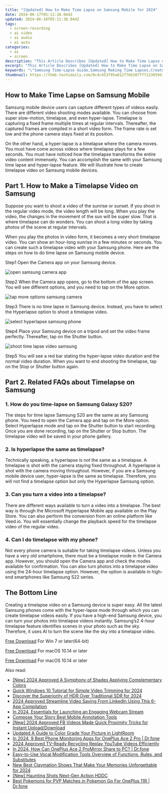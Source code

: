 ```yaml
---
title: "[Updated] How to Make Time Lapse on Samsung Mobile for 2024"
date: 2024-06-17T05:11:38.044Z
updated: 2024-06-18T05:11:38.044Z
tags: 
  - screen-recording
  - ai video
  - ai audio
  - ai auto
categories: 
  - ai
  - screen
description: "This Article Describes [Updated] How to Make Time Lapse on Samsung Mobile for 2024"
excerpt: "This Article Describes [Updated] How to Make Time Lapse on Samsung Mobile for 2024"
keywords: "\"Samsung Time-Lapse Guide,Samsung Making Time Lapses,Create Time Lapse Samsung Galaxy,Time Lapse Tutorial for Samsung,Samsung Mobile Time-Lapse Techniques,Learn Time Lapse on Samsung Smartphone,Samsung Camera Time Lapse Setup\""
thumbnail: https://thmb.techidaily.com/0c4c453f95a612f76b387ff712305941e5398ae6df028882ef27bbdd6859fdde.jpg
---
```


## How to Make Time Lapse on Samsung Mobile

Samsung mobile device users can capture different types of videos easily. There are different video shooting modes available. You can choose from super slow-motion, timelapse, and even hyper-lapse. Timelapse is capturing a fixed frame multiple times at regular intervals. Thereafter, the captured frames are compiled in a short video form. The frame rate is set low and the phone camera stays fixed at its position.

On the other hand, a hyper-lapse is a timelapse where the camera moves. You must have come across videos where timelapse plays for a few seconds. You must have noticed how the timelapse transforms the entire video content immensely. You can accomplish the same with your Samsung time lapse and hyper-lapse feature. We will illustrate how to create timelapse video on Samsung mobile devices.

## Part 1\. How to Make a Timelapse Video on Samsung

Suppose you want to shoot a video of the sunrise or sunset. If you shoot in the regular video mode, the video length will be long. When you play the video, the changes in the movement of the sun will be super slow. That is where timelapse can do wonders. You can shoot a long video by taking photos of the scene at regular intervals.

When you play the photos in video form, it becomes a very short timelapse video. You can show an hour-long sunrise in a few minutes or seconds. You can create such a timelapse video with your Samsung phone. Here are the steps on how to do time lapse on Samsung mobile device.

Step1 Open the Camera app on your Samsung device.

![open samsung camera app](https://images.wondershare.com/filmora/article-images/2022/11/open-samsung-camera-app.jpg)

Step2 When the Camera app opens, go to the bottom of the app screen. You will see different options, and you need to tap on the More option.

![tap more options samsung camera](https://images.wondershare.com/filmora/article-images/2022/11/tap-more-options-samsung-camera.jpg)

Step3 There is no time lapse in Samsung device. Instead, you have to select the Hyperlapse option to shoot a timelapse video.

![select hyperlapse samsung phone](https://images.wondershare.com/filmora/article-images/2022/11/select-hyperlapse-samsung-phone.jpg)

Step4 Place your Samsung device on a tripod and set the video frame perfectly. Thereafter, tap on the Shutter button.

![shoot time lapse video samsung](https://images.wondershare.com/filmora/article-images/2022/11/shoot-time-lapse-video-samsung.jpg)

Step5 You will see a red bar stating the hyper-lapse video duration and the normal video duration. When you want to end shooting the timelapse, tap on the Stop or Shutter button again.

## Part 2\. Related FAQs about Timelapse on Samsung

### 1\. How do you time-lapse on Samsung Galaxy S20?

The steps for time lapse Samsung S20 are the same as any Samsung phone. You need to open the Camera app and tap on the More option. Select Hyperlapse mode and tap on the Shutter button to start recording. Once you are done recording, tap on the Shutter or Stop button. The timelapse video will be saved in your phone gallery.

### 2\. Is hyperlapse the same as timelapse?

Technically speaking, a hyperlapse is not the same as a timelapse. A timelapse is shot with the camera staying fixed throughout. A hyperlapse is shot with the camera moving throughout. However, if you are a Samsung mobile device user, hyper-lapse is the same as timelapse. Therefore, you will not find a timelapse option but only the Hyperlapse Samsung option.

### 3\. Can you turn a video into a timelapse?

There are different ways available to turn a video into a timelapse. The best way is through the Microsoft Hyperlapse Mobile app available on the Play Store. You can also perform the conversion from an online platform like Veed.io. You will essentially change the playback speed for the timelapse video of the regular video.

### 4\. Can I do timelapse with my phone?

Not every phone camera is suitable for taking timelapse videos. Unless you have a very old smartphone, there must be a timelapse mode in the Camera app. However, you should open the Camera app and check the modes available for confirmation. You can also turn photos into a timelapse video using the 24-hour timelapse option. However, the option is available in high-end smartphones like Samsung S22 series.

## The Bottom Line

Creating a timelapse video on a Samsung device is super easy. All the latest Samsung phones come with the hyper-lapse mode through which you can create timelapse videos easily. If you have a high-end Samsung device, you can turn your photos into timelapse videos instantly. Samsung’s2 4-hour timelapse feature identifies scenes in your photo such as the sky. Therefore, it uses AI to turn the scene like the sky into a timelapse video.

[Free Download](https://tools.techidaily.com/wondershare/filmora/download/) For Win 7 or later(64-bit)

[Free Download](https://tools.techidaily.com/wondershare/filmora/download/) For macOS 10.14 or later

[Free Download](https://tools.techidaily.com/wondershare/filmora/download/) For macOS 10.14 or later

<ins class="adsbygoogle"
     style="display:block"
     data-ad-format="autorelaxed"
     data-ad-client="ca-pub-7571918770474297"
     data-ad-slot="1223367746"></ins>

<ins class="adsbygoogle"
     style="display:block"
     data-ad-format="autorelaxed"
     data-ad-client="ca-pub-7571918770474297"
     data-ad-slot="1223367746"></ins>



<ins class="adsbygoogle"
     style="display:block"
     data-ad-client="ca-pub-7571918770474297"
     data-ad-slot="8358498916"
     data-ad-format="auto"
     data-full-width-responsive="true"></ins>


<span class="atpl-alsoreadstyle">Also read:</span>
<div><ul>
<li><a href="https://fox-direct.techidaily.com/new-2024-approved-a-symphony-of-shades-applying-complementary-colors/"><u>[New] 2024 Approved  A Symphony of Shades  Applying Complementary Colors</u></a></li>
<li><a href="https://fox-direct.techidaily.com/quick-windows-10-tutorial-for-simple-video-trimming-for-2024/"><u>Quick Windows 10 Tutorial for Simple Video Trimming for 2024</u></a></li>
<li><a href="https://fox-direct.techidaily.com/discover-the-superiority-of-hdr-over-traditional-sdr-for-2024/"><u>Discover the Superiority of HDR Over Traditional SDR for 2024</u></a></li>
<li><a href="https://fox-direct.techidaily.com/2024-approved-streamline-video-saving-from-linkedin-using-this-6-app-compilation/"><u>2024 Approved  Streamline Video Saving From LinkedIn Using This 6-App Compilation</u></a></li>
<li><a href="https://fox-direct.techidaily.com/in-2024-essentials-for-launching-an-engaging-webcam-stream/"><u>In 2024, Essentials for Launching an Engaging Webcam Stream</u></a></li>
<li><a href="https://fox-direct.techidaily.com/compose-your-story-best-mobile-annotation-tools/"><u>Compose Your Story  Best Mobile Annotation Tools</u></a></li>
<li><a href="https://fox-direct.techidaily.com/new-2024-approved-fb-videos-made-quick-proximity-tricks-for-instant-uploaddownload/"><u>[New] 2024 Approved  FB Videos Made Quick  Proximity Tricks for Instant Upload/Download</u></a></li>
<li><a href="https://ai-editing-video.techidaily.com/updated-a-guide-to-color-grade-your-picture-in-lightroom/"><u>Updated A Guide to Color Grade Your Picture in LightRoom</u></a></li>
<li><a href="https://android-location-track.techidaily.com/in-2024-9-best-phone-monitoring-apps-for-oneplus-ace-2-pro-drfone-by-drfone-virtual-android/"><u>In 2024, 9 Best Phone Monitoring Apps for OnePlus Ace 2 Pro | Dr.fone</u></a></li>
<li><a href="https://youtube-help.techidaily.com/2024-approved-tv-ready-recycling-replay-youtube-videos-efficiently/"><u>2024 Approved  TV-Ready Recycling  Replay YouTube Videos Efficiently</u></a></li>
<li><a href="https://screen-mirror.techidaily.com/in-2024-how-can-oneplus-ace-2-promirror-share-to-pc-drfone-by-drfone-android/"><u>In 2024, How Can OnePlus Ace 2 ProMirror Share to PC? | Dr.fone</u></a></li>
<li><a href="https://voice-adjusting.techidaily.com/easy-to-use-vocal-modification-tools-overview-of-functions-rules-and-substitutes/"><u>Easy-to-Use Vocal Modification Tools Overview of Functions, Rules, and Substitutes</u></a></li>
<li><a href="https://animation-videos.techidaily.com/new-best-claymation-shows-that-make-your-memories-unforgettable-for-2024/"><u>New Best Claymation Shows That Make Your Memories Unforgettable for 2024</u></a></li>
<li><a href="https://some-techniques.techidaily.com/new-haunting-shots-next-gen-action-hddc/"><u>[New] Haunting Shots  Next-Gen Action HDDC</u></a></li>
<li><a href="https://android-pokemon-go.techidaily.com/best-pokemons-for-pvp-matches-in-pokemon-go-for-oneplus-11r-drfone-by-drfone-virtual-android/"><u>Best Pokemons for PVP Matches in Pokemon Go For OnePlus 11R | Dr.fone</u></a></li>
</ul></div>
